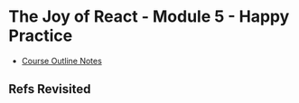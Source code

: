 # The Joy of React - Module 5 - Happy Practice

- [Course Outline Notes](../course-notes.md)

## Refs Revisited
